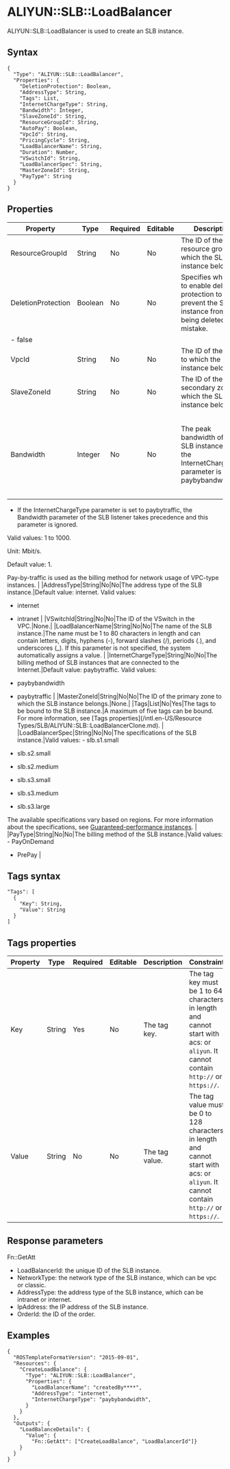 # ALIYUN::SLB::LoadBalancer

ALIYUN::SLB::LoadBalancer is used to create an SLB instance.

## Syntax

```
{
  "Type": "ALIYUN::SLB::LoadBalancer",
  "Properties": {
    "DeletionProtection": Boolean,
    "AddressType": String,
    "Tags": List,
    "InternetChargeType": String,
    "Bandwidth": Integer,
    "SlaveZoneId": String,
    "ResourceGroupId": String,
    "AutoPay": Boolean,
    "VpcId": String,
    "PricingCycle": String,
    "LoadBalancerName": String,
    "Duration": Number,
    "VSwitchId": String,
    "LoadBalancerSpec": String,
    "MasterZoneId": String,
    "PayType": String
  }
}
```

## Properties

|Property|Type|Required|Editable|Description|Constraint|
|--------|----|--------|--------|-----------|----------|
|ResourceGroupId|String|No|No|The ID of the resource group to which the SLB instance belongs.|None.|
|DeletionProtection|Boolean|No|No|Specifies whether to enable deletion protection to prevent the SLB instance from being deleted by mistake.|Valid values: -   true
-   false |
|VpcId|String|No|No|The ID of the VPC to which the SLB instance belongs.|None.|
|SlaveZoneId|String|No|No|The ID of the secondary zone to which the SLB instance belongs.|None.|
|Bandwidth|Integer|No|No|The peak bandwidth of the SLB instance when the InternetChargeType parameter is set to paybybandwidth.|-   If the InternetChargeType parameter is set to paybybandwidth, this parameter is valid only when the Bandwidth parameter of the SLB listener is specified.
-   If the InternetChargeType parameter is set to paybytraffic, the Bandwidth parameter of the SLB listener takes precedence and this parameter is ignored.

 Valid values: 1 to 1000.

 Unit: Mbit/s.

 Default value: 1.

 Pay-by-traffic is used as the billing method for network usage of VPC-type instances. |
|AddressType|String|No|No|The address type of the SLB instance.|Default value: internet. Valid values:

-   internet
-   intranet |
|VSwitchId|String|No|No|The ID of the VSwitch in the VPC.|None.|
|LoadBalancerName|String|No|No|The name of the SLB instance.|The name must be 1 to 80 characters in length and can contain letters, digits, hyphens \(-\), forward slashes \(/\), periods \(.\), and underscores \(\_\). If this parameter is not specified, the system automatically assigns a value. |
|InternetChargeType|String|No|No|The billing method of SLB instances that are connected to the Internet.|Default value: paybytraffic. Valid values:

-   paybybandwidth
-   paybytraffic |
|MasterZoneId|String|No|No|The ID of the primary zone to which the SLB instance belongs.|None.|
|Tags|List|No|Yes|The tags to be bound to the SLB instance.|A maximum of five tags can be bound. For more information, see [Tags properties](/intl.en-US/Resource Types/SLB/ALIYUN::SLB::LoadBalancerClone.md). |
|LoadBalancerSpec|String|No|No|The specifications of the SLB instance.|Valid values: -   slb.s1.small
-   slb.s2.small
-   slb.s2.medium
-   slb.s3.small
-   slb.s3.medium
-   slb.s3.large

 The available specifications vary based on regions. For more information about the specifications, see [Guaranteed-performance instances](https://www.alibabacloud.com/help/doc-detail/85939.htm). |
|PayType|String|No|No|The billing method of the SLB instance.|Valid values: -   PayOnDemand
-   PrePay |

## Tags syntax

```
"Tags": [
  {
    "Key": String,
    "Value": String 
  }
]
```

## Tags properties

|Property|Type|Required|Editable|Description|Constraint|
|--------|----|--------|--------|-----------|----------|
|Key|String|Yes|No|The tag key.|The tag key must be 1 to 64 characters in length and cannot start with acs: or `aliyun`. It cannot contain `http://` or `https://`.|
|Value|String|No|No|The tag value.|The tag value must be 0 to 128 characters in length and cannot start with acs: or `aliyun`. It cannot contain `http://` or `https://`.|

## Response parameters

Fn::GetAtt

-   LoadBalancerId: the unique ID of the SLB instance.
-   NetworkType: the network type of the SLB instance, which can be vpc or classic.
-   AddressType: the address type of the SLB instance, which can be intranet or internet.
-   IpAddress: the IP address of the SLB instance.
-   OrderId: the ID of the order.

## Examples

```
{
  "ROSTemplateFormatVersion": "2015-09-01",
  "Resources": {
    "CreateLoadBalance": {
      "Type": "ALIYUN::SLB::LoadBalancer",
      "Properties": {
        "LoadBalancerName": "createdBy****",
        "AddressType": "internet",
        "InternetChargeType": "paybybandwidth",
      }
    }
  },
  "Outputs": {
    "LoadBalanceDetails": {
      "Value": {
        "Fn::GetAtt": ["CreateLoadBalance", "LoadBalancerId"]}
    }
  }
}
```

